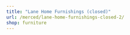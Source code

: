```yaml
---
title: "Lane Home Furnishings (closed)"
url: /merced/lane-home-furnishings-closed-2/
shop: furniture
---
```

